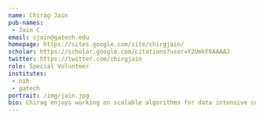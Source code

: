 ```yaml
---
name: Chirag Jain
pub-names:
 - Jain C
email: cjain@gatech.edu
homepage: https://sites.google.com/site/chirgjain/
scholar: https://scholar.google.com/citations?user=Y2UmkF0AAAAJ
twitter: https://twitter.com/chirgjain
role: Special Volunteer
institutes:
 - nih
 - gatech
portrait: /img/jain.jpg
bio: Chirag enjoys working on scalable algorithms for data intensive computational problems in genomics. He completed his bachelor's degree in computer science from the Indian Institute of Technology Delhi and joined the Georgia Tech PhD program in fall 2014, where he is advised by Srinivas Aluru. He also holds a volunteer research position with the Genome Informatics Section.
---
```

